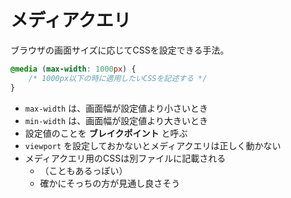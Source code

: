 # メディアクエリ

ブラウザの画面サイズに応じてCSSを設定できる手法。

```css
@media (max-width: 1000px) {
    /* 1000px以下の時に適用したいCSSを記述する */
}
```

* `max-width` は、画面幅が設定値より小さいとき
* `min-width` は、画面幅が設定値より大きいとき
* 設定値のことを **ブレイクポイント** と呼ぶ
* `viewport` を設定しておかないとメディアクエリは正しく動かない
* メディアクエリ用のCSSは別ファイルに記載される
    * （こともあるっぽい）
    * 確かにそっちの方が見通し良さそう
